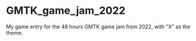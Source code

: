 # GMTK_game_jam_2022
My game entry for the 48 hours GMTK game jam from 2022, with "X" as the theme.
